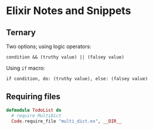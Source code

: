 # Elixir Notes and Snippets

## Ternary

Two options; using logic operators:

    condition && (truthy value) || (falsey value)

Using `if` macro:

    if condition, do: (truthy value), else: (falsey value)

## Requiring files

```elixir
defmodule TodoList do
  # require MultiDict
  Code.require_file "multi_dict.ex", __DIR__
```
